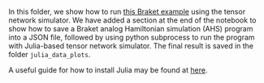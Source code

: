 In this folder, we show how to run [this Braket example](https://github.com/amazon-braket/amazon-braket-examples/blob/main/examples/analog_hamiltonian_simulation/00_Introduction_of_Analog_Hamiltonian_Simulation_with_Rydberg_Atoms.ipynb) using the tensor network simulator. We have added a section at the end of the notebook to show how to save a Braket analog Hamiltonian simulation (AHS) program into a JSON file, followed by using python subprocess to run the program with Julia-based tensor network simulator. The final result is saved in the folder `julia_data_plots`. 

A useful guide for how to install Julia may be found at [here](https://ferrolho.github.io/julia/linux/ubuntu/how-to-install-julia-on-ubuntu/).